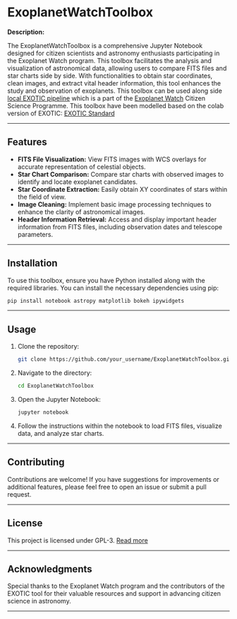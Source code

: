 # ExoplanetWatchToolbox

**Description:**

The ExoplanetWatchToolbox is a comprehensive Jupyter Notebook designed for citizen scientists and astronomy enthusiasts participating in the Exoplanet Watch program. This toolbox facilitates the analysis and visualization of astronomical data, allowing users to compare FITS files and star charts side by side. With functionalities to obtain star coordinates, clean images, and extract vital header information, this tool enhances the study and observation of exoplanets. This toolbox can be used along side [local EXOTIC pipeline](https://exoplanets.nasa.gov/exoplanet-watch/exotic/install-locally/#2-1) which is a part of the [Exoplanet Watch](https://exoplanets.nasa.gov/exoplanet-watch/exotic/welcome/) Citizen Science Programme. This toolbox have been modelled based on the colab version of EXOTIC: [EXOTIC Standard](https://colab.research.google.com/drive/1CNRbMQC0FmiVC9Pxj_lUhThgXqgbrVB)

---

## Features

- **FITS File Visualization:** View FITS images with WCS overlays for accurate representation of celestial objects.
- **Star Chart Comparison:** Compare star charts with observed images to identify and locate exoplanet candidates.
- **Star Coordinate Extraction:** Easily obtain XY coordinates of stars within the field of view.
- **Image Cleaning:** Implement basic image processing techniques to enhance the clarity of astronomical images.
- **Header Information Retrieval:** Access and display important header information from FITS files, including observation dates and telescope parameters.

---

## Installation

To use this toolbox, ensure you have Python installed along with the required libraries. You can install the necessary dependencies using pip:

```bash
pip install notebook astropy matplotlib bokeh ipywidgets
```

---

## Usage

1. Clone the repository:
    ```bash
    git clone https://github.com/your_username/ExoplanetWatchToolbox.git
    ```
   
2. Navigate to the directory:
    ```bash
    cd ExoplanetWatchToolbox
    ```

3. Open the Jupyter Notebook:
    ```bash
    jupyter notebook
    ```

4. Follow the instructions within the notebook to load FITS files, visualize data, and analyze star charts.

---

## Contributing

Contributions are welcome! If you have suggestions for improvements or additional features, please feel free to open an issue or submit a pull request.

---

## License

This project is licensed under GPL-3. [Read more](https://github.com/Vai838/ExoplanetWatch_Toolbox/blob/main/LICENSE)

---

## Acknowledgments

Special thanks to the Exoplanet Watch program and the contributors of the EXOTIC tool for their valuable resources and support in advancing citizen science in astronomy.

---
